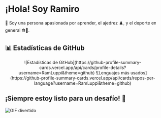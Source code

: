 # ¡Hola! Soy Ramiro

👋 Soy una persona apasionada por aprender, el ajedrez ♟️, y el deporte en general ⚽🏀.

## 📊 Estadísticas de GitHub
<div align="center">
  ![Estadísticas de GitHub](https://github-profile-summary-cards.vercel.app/api/cards/profile-details?username=RamLuppi&theme=github)
  ![Lenguajes más usados](https://github-profile-summary-cards.vercel.app/api/cards/repos-per-language?username=RamLuppi&theme=github)
</div>

## ¡Siempre estoy listo para un desafío! 🚚
![GIF divertido](https://media.tenor.com/9AhA9h8JP6oAAAAM/cat-chess.gif)
